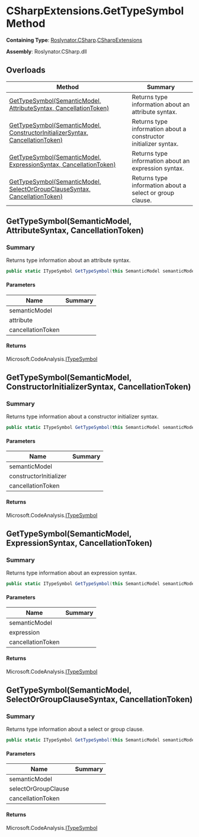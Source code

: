 # CSharpExtensions\.GetTypeSymbol Method

**Containing Type**: [Roslynator.CSharp](../../README.md)\.[CSharpExtensions](../README.md)

**Assembly**: Roslynator\.CSharp\.dll

## Overloads

| Method | Summary |
| ------ | ------- |
| [GetTypeSymbol(SemanticModel, AttributeSyntax, CancellationToken)](#Roslynator_CSharp_CSharpExtensions_GetTypeSymbol_Microsoft_CodeAnalysis_SemanticModel_Microsoft_CodeAnalysis_CSharp_Syntax_AttributeSyntax_System_Threading_CancellationToken_) | Returns type information about an attribute syntax\. |
| [GetTypeSymbol(SemanticModel, ConstructorInitializerSyntax, CancellationToken)](#Roslynator_CSharp_CSharpExtensions_GetTypeSymbol_Microsoft_CodeAnalysis_SemanticModel_Microsoft_CodeAnalysis_CSharp_Syntax_ConstructorInitializerSyntax_System_Threading_CancellationToken_) | Returns type information about a constructor initializer syntax\. |
| [GetTypeSymbol(SemanticModel, ExpressionSyntax, CancellationToken)](#Roslynator_CSharp_CSharpExtensions_GetTypeSymbol_Microsoft_CodeAnalysis_SemanticModel_Microsoft_CodeAnalysis_CSharp_Syntax_ExpressionSyntax_System_Threading_CancellationToken_) | Returns type information about an expression syntax\. |
| [GetTypeSymbol(SemanticModel, SelectOrGroupClauseSyntax, CancellationToken)](#Roslynator_CSharp_CSharpExtensions_GetTypeSymbol_Microsoft_CodeAnalysis_SemanticModel_Microsoft_CodeAnalysis_CSharp_Syntax_SelectOrGroupClauseSyntax_System_Threading_CancellationToken_) | Returns type information about a select or group clause\. |

## GetTypeSymbol\(SemanticModel, AttributeSyntax, CancellationToken\)<a name="Roslynator_CSharp_CSharpExtensions_GetTypeSymbol_Microsoft_CodeAnalysis_SemanticModel_Microsoft_CodeAnalysis_CSharp_Syntax_AttributeSyntax_System_Threading_CancellationToken_"></a>

### Summary

Returns type information about an attribute syntax\.

```csharp
public static ITypeSymbol GetTypeSymbol(this SemanticModel semanticModel, AttributeSyntax attribute, CancellationToken cancellationToken = default(CancellationToken))
```

#### Parameters

| Name | Summary |
| ---- | ------- |
| semanticModel | |
| attribute | |
| cancellationToken | |

#### Returns

Microsoft\.CodeAnalysis\.[ITypeSymbol](https://docs.microsoft.com/en-us/dotnet/api/microsoft.codeanalysis.itypesymbol)

## GetTypeSymbol\(SemanticModel, ConstructorInitializerSyntax, CancellationToken\)<a name="Roslynator_CSharp_CSharpExtensions_GetTypeSymbol_Microsoft_CodeAnalysis_SemanticModel_Microsoft_CodeAnalysis_CSharp_Syntax_ConstructorInitializerSyntax_System_Threading_CancellationToken_"></a>

### Summary

Returns type information about a constructor initializer syntax\.

```csharp
public static ITypeSymbol GetTypeSymbol(this SemanticModel semanticModel, ConstructorInitializerSyntax constructorInitializer, CancellationToken cancellationToken = default(CancellationToken))
```

#### Parameters

| Name | Summary |
| ---- | ------- |
| semanticModel | |
| constructorInitializer | |
| cancellationToken | |

#### Returns

Microsoft\.CodeAnalysis\.[ITypeSymbol](https://docs.microsoft.com/en-us/dotnet/api/microsoft.codeanalysis.itypesymbol)

## GetTypeSymbol\(SemanticModel, ExpressionSyntax, CancellationToken\)<a name="Roslynator_CSharp_CSharpExtensions_GetTypeSymbol_Microsoft_CodeAnalysis_SemanticModel_Microsoft_CodeAnalysis_CSharp_Syntax_ExpressionSyntax_System_Threading_CancellationToken_"></a>

### Summary

Returns type information about an expression syntax\.

```csharp
public static ITypeSymbol GetTypeSymbol(this SemanticModel semanticModel, ExpressionSyntax expression, CancellationToken cancellationToken = default(CancellationToken))
```

#### Parameters

| Name | Summary |
| ---- | ------- |
| semanticModel | |
| expression | |
| cancellationToken | |

#### Returns

Microsoft\.CodeAnalysis\.[ITypeSymbol](https://docs.microsoft.com/en-us/dotnet/api/microsoft.codeanalysis.itypesymbol)

## GetTypeSymbol\(SemanticModel, SelectOrGroupClauseSyntax, CancellationToken\)<a name="Roslynator_CSharp_CSharpExtensions_GetTypeSymbol_Microsoft_CodeAnalysis_SemanticModel_Microsoft_CodeAnalysis_CSharp_Syntax_SelectOrGroupClauseSyntax_System_Threading_CancellationToken_"></a>

### Summary

Returns type information about a select or group clause\.

```csharp
public static ITypeSymbol GetTypeSymbol(this SemanticModel semanticModel, SelectOrGroupClauseSyntax selectOrGroupClause, CancellationToken cancellationToken = default(CancellationToken))
```

#### Parameters

| Name | Summary |
| ---- | ------- |
| semanticModel | |
| selectOrGroupClause | |
| cancellationToken | |

#### Returns

Microsoft\.CodeAnalysis\.[ITypeSymbol](https://docs.microsoft.com/en-us/dotnet/api/microsoft.codeanalysis.itypesymbol)

